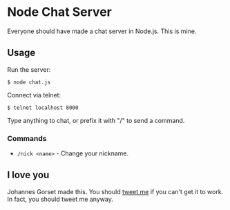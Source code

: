 # Node Chat Server

Everyone should have made a chat server in Node.js. This is mine.

## Usage

Run the server:

    $ node chat.js

Connect via telnet:

    $ telnet localhost 8000

Type anything to chat, or prefix it with "/" to send a command.

### Commands

* `/nick <name>` - Change your nickname.

## I love you

Johannes Gorset made this. You should [tweet me](https://twitter.com/jgorset) if you can't get it to
work. In fact, you should tweet me anyway.
